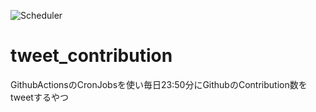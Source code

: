 ![Scheduler](https://github.com/0x0u/tweet_contribution/workflows/Scheduler/badge.svg?branch=master)
# tweet_contribution
GithubActionsのCronJobsを使い毎日23:50分にGithubのContribution数をtweetするやつ
